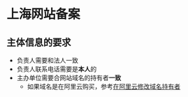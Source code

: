 # 上海网站备案

## 主体信息的要求
* 负责人需要和法人一致
* 负责人联系电话需要是**本人**的
* 主办单位需要合网站域名的持有者**一致**
  * 如果域名是在阿里云购买，参考[在阿里云修改域名持有者](https://github.com/northbright/Notes/blob/master/beian/change-domain-registrant-in-aliyun.md)
